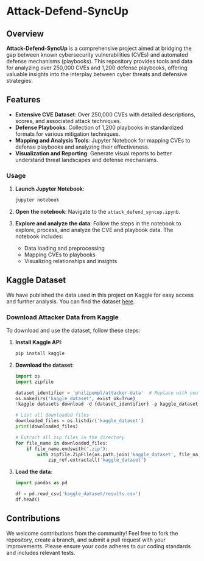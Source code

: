 # Attack-Defend-SyncUp

## Overview

**Attack-Defend-SyncUp** is a comprehensive project aimed at bridging the gap between known cybersecurity vulnerabilities (CVEs) and automated defense mechanisms (playbooks). This repository provides tools and data for analyzing over 250,000 CVEs and 1,200 defense playbooks, offering valuable insights into the interplay between cyber threats and defensive strategies.

## Features

- **Extensive CVE Dataset**: Over 250,000 CVEs with detailed descriptions, scores, and associated attack techniques.
- **Defense Playbooks**: Collection of 1,200 playbooks in standardized formats for various mitigation techniques.
- **Mapping and Analysis Tools**: Jupyter Notebook for mapping CVEs to defense playbooks and analyzing their effectiveness.
- **Visualization and Reporting**: Generate visual reports to better understand threat landscapes and defense mechanisms.

### Usage

1. **Launch Jupyter Notebook**:
    ```bash
    jupyter notebook
    ```

2. **Open the notebook**:
    Navigate to the  `attack_defend_syncup.ipynb`.

3. **Explore and analyze the data**:
    Follow the steps in the notebook to explore, process, and analyze the CVE and playbook data. The notebook includes:
    - Data loading and preprocessing
    - Mapping CVEs to playbooks
    - Visualizing relationships and insights


## Kaggle Dataset

We have published the data used in this project on Kaggle for easy access and further analysis. You can find the dataset [here](https://www.kaggle.com/philipempl/attacker-data).

### Download Attacker Data from Kaggle

To download and use the dataset, follow these steps:

1. **Install Kaggle API**:
    ```bash
    pip install kaggle
    ```

2. **Download the dataset**:
    ```python
    import os
    import zipfile

    dataset_identifier = 'philipempl/attacker-data'  # Replace with your dataset identifier
    os.makedirs('kaggle_dataset', exist_ok=True)
    !kaggle datasets download -d {dataset_identifier} -p kaggle_dataset

    # List all downloaded files
    downloaded_files = os.listdir('kaggle_dataset')
    print(downloaded_files)

    # Extract all zip files in the directory
    for file_name in downloaded_files:
        if file_name.endswith('.zip'):
            with zipfile.ZipFile(os.path.join('kaggle_dataset', file_name), 'r') as zip_ref:
                zip_ref.extractall('kaggle_dataset')
    ```

3. **Load the data**:
    ```python
    import pandas as pd

    df = pd.read_csv('kaggle_dataset/results.csv')
    df.head()
    ```
    
## Contributions

We welcome contributions from the community! Feel free to fork the repository, create a branch, and submit a pull request with your improvements. Please ensure your code adheres to our coding standards and includes relevant tests.

